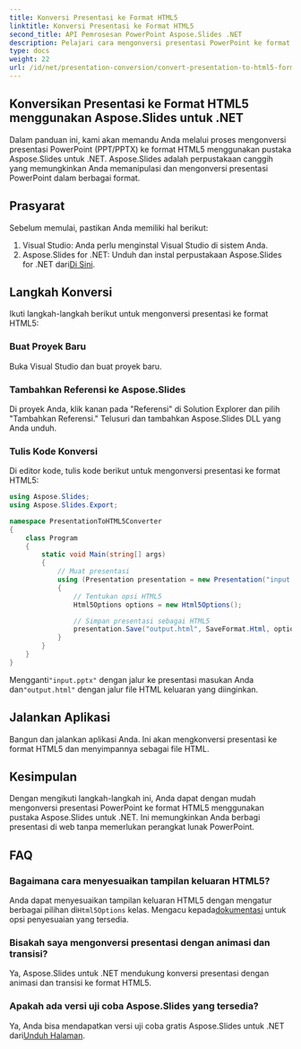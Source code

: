```yaml
---
title: Konversi Presentasi ke Format HTML5
linktitle: Konversi Presentasi ke Format HTML5
second_title: API Pemrosesan PowerPoint Aspose.Slides .NET
description: Pelajari cara mengonversi presentasi PowerPoint ke format HTML5 menggunakan Aspose.Slides untuk .NET. Konversi yang mudah dan efisien untuk berbagi web.
type: docs
weight: 22
url: /id/net/presentation-conversion/convert-presentation-to-html5-format/
---
```

## Konversikan Presentasi ke Format HTML5 menggunakan Aspose.Slides untuk .NET

Dalam panduan ini, kami akan memandu Anda melalui proses mengonversi presentasi PowerPoint (PPT/PPTX) ke format HTML5 menggunakan pustaka Aspose.Slides untuk .NET. Aspose.Slides adalah perpustakaan canggih yang memungkinkan Anda memanipulasi dan mengonversi presentasi PowerPoint dalam berbagai format.

## Prasyarat

Sebelum memulai, pastikan Anda memiliki hal berikut:

1. Visual Studio: Anda perlu menginstal Visual Studio di sistem Anda.
2.  Aspose.Slides for .NET: Unduh dan instal perpustakaan Aspose.Slides for .NET dari[Di Sini](https://downloads.aspose.com/slides/net).

## Langkah Konversi

Ikuti langkah-langkah berikut untuk mengonversi presentasi ke format HTML5:

### Buat Proyek Baru

Buka Visual Studio dan buat proyek baru.

### Tambahkan Referensi ke Aspose.Slides

Di proyek Anda, klik kanan pada "Referensi" di Solution Explorer dan pilih "Tambahkan Referensi." Telusuri dan tambahkan Aspose.Slides DLL yang Anda unduh.

### Tulis Kode Konversi

Di editor kode, tulis kode berikut untuk mengonversi presentasi ke format HTML5:

```csharp
using Aspose.Slides;
using Aspose.Slides.Export;

namespace PresentationToHTML5Converter
{
    class Program
    {
        static void Main(string[] args)
        {
            // Muat presentasi
            using (Presentation presentation = new Presentation("input.pptx"))
            {
                // Tentukan opsi HTML5
                Html5Options options = new Html5Options();

                // Simpan presentasi sebagai HTML5
                presentation.Save("output.html", SaveFormat.Html, options);
            }
        }
    }
}
```

 Mengganti`"input.pptx"` dengan jalur ke presentasi masukan Anda dan`"output.html"` dengan jalur file HTML keluaran yang diinginkan.

## Jalankan Aplikasi

Bangun dan jalankan aplikasi Anda. Ini akan mengkonversi presentasi ke format HTML5 dan menyimpannya sebagai file HTML.

## Kesimpulan

Dengan mengikuti langkah-langkah ini, Anda dapat dengan mudah mengonversi presentasi PowerPoint ke format HTML5 menggunakan pustaka Aspose.Slides untuk .NET. Ini memungkinkan Anda berbagi presentasi di web tanpa memerlukan perangkat lunak PowerPoint.

## FAQ

### Bagaimana cara menyesuaikan tampilan keluaran HTML5?

Anda dapat menyesuaikan tampilan keluaran HTML5 dengan mengatur berbagai pilihan di`Html5Options` kelas. Mengacu kepada[dokumentasi](https://reference.aspose.com/slides/net/aspose.slides.export/html5options) untuk opsi penyesuaian yang tersedia.

### Bisakah saya mengonversi presentasi dengan animasi dan transisi?

Ya, Aspose.Slides untuk .NET mendukung konversi presentasi dengan animasi dan transisi ke format HTML5.

### Apakah ada versi uji coba Aspose.Slides yang tersedia?

 Ya, Anda bisa mendapatkan versi uji coba gratis Aspose.Slides untuk .NET dari[Unduh Halaman](https://releases.aspose.com/slides/net).